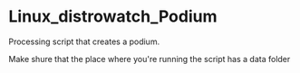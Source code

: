 # Linux_distrowatch_Podium
Processing script that creates a podium. 

Make shure that the place where you're running the script has a data folder
